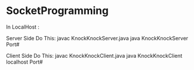# SocketProgramming

In LocalHost :

Server Side Do This:
javac KnockKnockServer.java
java KnockKnockServer Port#

Client Side Do This:
javac KnockKnockClient.java
java KnockKnockClient localhost Port#